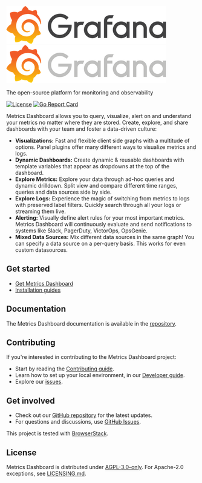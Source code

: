![Metrics Dashboard Logo (Light)](docs/logo-horizontal.png#gh-light-mode-only)
![Metrics Dashboard Logo (Dark)](docs/logo-horizontal-dark.png#gh-dark-mode-only)

The open-source platform for monitoring and observability

[![License](https://img.shields.io/github/license/Fluvio-Research/metrics-dashboard)](LICENSE)
[![Go Report Card](https://goreportcard.com/badge/github.com/Fluvio-Research/metrics-dashboard)](https://goreportcard.com/report/github.com/Fluvio-Research/metrics-dashboard)

Metrics Dashboard allows you to query, visualize, alert on and understand your metrics no matter where they are stored. Create, explore, and share dashboards with your team and foster a data-driven culture:

- **Visualizations:** Fast and flexible client side graphs with a multitude of options. Panel plugins offer many different ways to visualize metrics and logs.
- **Dynamic Dashboards:** Create dynamic & reusable dashboards with template variables that appear as dropdowns at the top of the dashboard.
- **Explore Metrics:** Explore your data through ad-hoc queries and dynamic drilldown. Split view and compare different time ranges, queries and data sources side by side.
- **Explore Logs:** Experience the magic of switching from metrics to logs with preserved label filters. Quickly search through all your logs or streaming them live.
- **Alerting:** Visually define alert rules for your most important metrics. Metrics Dashboard will continuously evaluate and send notifications to systems like Slack, PagerDuty, VictorOps, OpsGenie.
- **Mixed Data Sources:** Mix different data sources in the same graph! You can specify a data source on a per-query basis. This works for even custom datasources.

## Get started

- [Get Metrics Dashboard](https://github.com/Fluvio-Research/metrics-dashboard)
- [Installation guides](https://github.com/Fluvio-Research/metrics-dashboard#installation)

## Documentation

The Metrics Dashboard documentation is available in the [repository](https://github.com/Fluvio-Research/metrics-dashboard).

## Contributing

If you're interested in contributing to the Metrics Dashboard project:

- Start by reading the [Contributing guide](https://github.com/Fluvio-Research/metrics-dashboard/blob/HEAD/CONTRIBUTING.md).
- Learn how to set up your local environment, in our [Developer guide](https://github.com/Fluvio-Research/metrics-dashboard/blob/HEAD/contribute/developer-guide.md).
- Explore our [issues](https://github.com/Fluvio-Research/metrics-dashboard/issues).

## Get involved

- Check out our [GitHub repository](https://github.com/Fluvio-Research/metrics-dashboard) for the latest updates.
- For questions and discussions, use [GitHub Issues](https://github.com/Fluvio-Research/metrics-dashboard/issues).

This project is tested with [BrowserStack](https://www.browserstack.com/).

## License

Metrics Dashboard is distributed under [AGPL-3.0-only](LICENSE). For Apache-2.0 exceptions, see [LICENSING.md](https://github.com/Fluvio-Research/metrics-dashboard/blob/HEAD/LICENSING.md).
